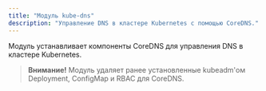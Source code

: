 ```yaml
---
title: "Модуль kube-dns"
description: "Управление DNS в кластере Kubernetes с помощью CoreDNS."
---
```


Модуль устанавливает компоненты CoreDNS для управления DNS в кластере Kubernetes.

> **Внимание!** Модуль удаляет ранее установленные kubeadm'ом Deployment, ConfigMap и RBAC для CoreDNS.
